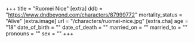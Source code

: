 +++
title = "Ruomei Nice"
[extra]
ddb = "https://www.dndbeyond.com/characters/87999772"
mortality_status = "Alive"
[extra.image]
url = "/characters/ruomei-nice.jpg"
[extra.cha]
age = "18"
date_of_birth = ""
date_of_death = ""
married_on = ""
married_to = ""
pronouns = ""
sex = ""
+++

